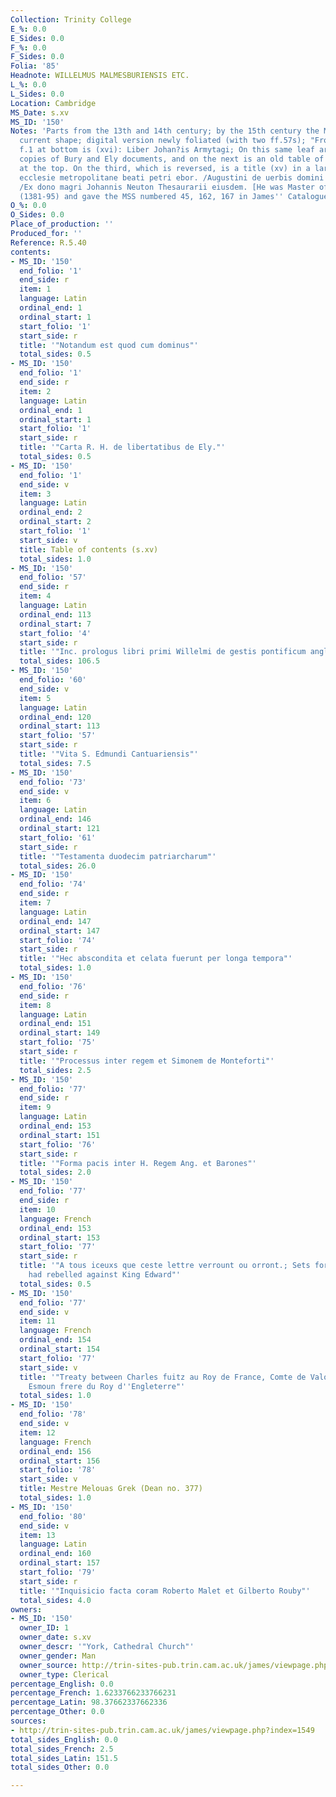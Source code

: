```yaml
---
Collection: Trinity College
E_%: 0.0
E_Sides: 0.0
F_%: 0.0
F_Sides: 0.0
Folia: '85'
Headnote: WILLELMUS MALMESBURIENSIS ETC.
L_%: 0.0
L_Sides: 0.0
Location: Cambridge
MS_Date: s.xv
MS_ID: '150'
Notes: 'Parts from the 13th and 14th century; by the 15th century the MS was in its
  current shape; digital version newly foliated (with two ff.57s); "From York? On
  f.1 at bottom is (xvi): Liber Johan?is Armytagi; On this same leaf are xvth cent.
  copies of Bury and Ely documents, and on the next is an old table of contents cut
  at the top. On the third, which is reversed, is a title (xv) in a large hand: liber
  ecclesie metropolitane beati petri ebor. /Augustini de uerbis domini et apostoli.
  /Ex dono magri Johannis Neuton Thesaurarii eiusdem. [He was Master of Peterhouse
  (1381-95) and gave the MSS numbered 45, 162, 167 in James'' Catalogue to the College.]"'
O_%: 0.0
O_Sides: 0.0
Place_of_production: ''
Produced_for: ''
Reference: R.5.40
contents:
- MS_ID: '150'
  end_folio: '1'
  end_side: r
  item: 1
  language: Latin
  ordinal_end: 1
  ordinal_start: 1
  start_folio: '1'
  start_side: r
  title: '"Notandum est quod cum dominus"'
  total_sides: 0.5
- MS_ID: '150'
  end_folio: '1'
  end_side: r
  item: 2
  language: Latin
  ordinal_end: 1
  ordinal_start: 1
  start_folio: '1'
  start_side: r
  title: '"Carta R. H. de libertatibus de Ely."'
  total_sides: 0.5
- MS_ID: '150'
  end_folio: '1'
  end_side: v
  item: 3
  language: Latin
  ordinal_end: 2
  ordinal_start: 2
  start_folio: '1'
  start_side: v
  title: Table of contents (s.xv)
  total_sides: 1.0
- MS_ID: '150'
  end_folio: '57'
  end_side: r
  item: 4
  language: Latin
  ordinal_end: 113
  ordinal_start: 7
  start_folio: '4'
  start_side: r
  title: '"Inc. prologus libri primi Willelmi de gestis pontificum anglorum"'
  total_sides: 106.5
- MS_ID: '150'
  end_folio: '60'
  end_side: v
  item: 5
  language: Latin
  ordinal_end: 120
  ordinal_start: 113
  start_folio: '57'
  start_side: r
  title: '"Vita S. Edmundi Cantuariensis"'
  total_sides: 7.5
- MS_ID: '150'
  end_folio: '73'
  end_side: v
  item: 6
  language: Latin
  ordinal_end: 146
  ordinal_start: 121
  start_folio: '61'
  start_side: r
  title: '"Testamenta duodecim patriarcharum"'
  total_sides: 26.0
- MS_ID: '150'
  end_folio: '74'
  end_side: r
  item: 7
  language: Latin
  ordinal_end: 147
  ordinal_start: 147
  start_folio: '74'
  start_side: r
  title: '"Hec abscondita et celata fuerunt per longa tempora"'
  total_sides: 1.0
- MS_ID: '150'
  end_folio: '76'
  end_side: r
  item: 8
  language: Latin
  ordinal_end: 151
  ordinal_start: 149
  start_folio: '75'
  start_side: r
  title: '"Processus inter regem et Simonem de Monteforti"'
  total_sides: 2.5
- MS_ID: '150'
  end_folio: '77'
  end_side: r
  item: 9
  language: Latin
  ordinal_end: 153
  ordinal_start: 151
  start_folio: '76'
  start_side: r
  title: '"Forma pacis inter H. Regem Ang. et Barones"'
  total_sides: 2.0
- MS_ID: '150'
  end_folio: '77'
  end_side: r
  item: 10
  language: French
  ordinal_end: 153
  ordinal_start: 153
  start_folio: '77'
  start_side: r
  title: '"A tous iceuxs que ceste lettre verrount ou orront.; Sets forth that he
    had rebelled against King Edward"'
  total_sides: 0.5
- MS_ID: '150'
  end_folio: '77'
  end_side: v
  item: 11
  language: French
  ordinal_end: 154
  ordinal_start: 154
  start_folio: '77'
  start_side: v
  title: '"Treaty between Charles fuitz au Roy de France, Comte de Valoys etc. and
    Esmoun frere du Roy d''Engleterre"'
  total_sides: 1.0
- MS_ID: '150'
  end_folio: '78'
  end_side: v
  item: 12
  language: French
  ordinal_end: 156
  ordinal_start: 156
  start_folio: '78'
  start_side: v
  title: Mestre Melouas Grek (Dean no. 377)
  total_sides: 1.0
- MS_ID: '150'
  end_folio: '80'
  end_side: v
  item: 13
  language: Latin
  ordinal_end: 160
  ordinal_start: 157
  start_folio: '79'
  start_side: r
  title: '"Inquisicio facta coram Roberto Malet et Gilberto Rouby"'
  total_sides: 4.0
owners:
- MS_ID: '150'
  owner_ID: 1
  owner_date: s.xv
  owner_descr: '"York, Cathedral Church"'
  owner_gender: Man
  owner_source: http://trin-sites-pub.trin.cam.ac.uk/james/viewpage.php?index=981
  owner_type: Clerical
percentage_English: 0.0
percentage_French: 1.6233766233766231
percentage_Latin: 98.37662337662336
percentage_Other: 0.0
sources:
- http://trin-sites-pub.trin.cam.ac.uk/james/viewpage.php?index=1549
total_sides_English: 0.0
total_sides_French: 2.5
total_sides_Latin: 151.5
total_sides_Other: 0.0

---
```

